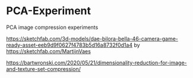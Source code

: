 # PCA-Experiment
PCA image compression experiments 


https://sketchfab.com/3d-models/dae-bilora-bella-46-camera-game-ready-asset-eeb9d9f0627f4783b5d16a8732f0d1a4
by https://sketchfab.com/MartijnVaes



https://bartwronski.com/2020/05/21/dimensionality-reduction-for-image-and-texture-set-compression/  
